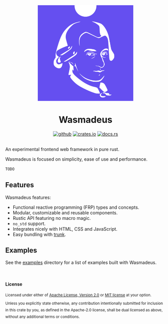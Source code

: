 <div align="center">
    <img alt="wasmadeus" src="logo.svg" height="300"/>
    <h1>Wasmadeus</h1>
    <a href="https://github.com/lefebvreb/wasmadeus"><img alt="github" src="https://img.shields.io/badge/github-lefebvreb/wasmadeus-8da0cb?style=for-the-badge&labelColor=555555&logo=github" height="20"></a>
    <a href="https://crates.io/crates/wasmadeus"><img alt="crates.io" src="https://img.shields.io/crates/v/wasmadeus.svg?style=for-the-badge&color=fc8d62&logo=rust" height="20"></a>
    <a href="https://docs.rs/wasmadeus"><img alt="docs.rs" src="https://img.shields.io/badge/docs.rs-wasmadeus-66c2a5?style=for-the-badge&labelColor=555555&logo=docs.rs" height="20"></a>
</div>

<br>

An experimental frontend web framework in pure rust.

Wasmadeus is focused on simplicity, ease of use and performance.

```rust
TODO
```

## Features

Wasmadeus features:

+ Functional reactive programming (FRP) types and concepts.
+ Modular, customizable and reusable components.
+ Rustic API featuring no macro magic.
+ `no_std` support.
+ Integrates nicely with HTML, CSS and JavaScript.
+ Easy bundling with [trunk](https://trunkrs.dev/).

## Examples

See the [examples](https://github.com/L-Benjamin/wasmadeus/tree/main/examples) directory for a list of examples built with Wasmadeus.

<br>

#### License

<sup>
Licensed under either of <a href="LICENSE-APACHE">Apache License, Version
2.0</a> or <a href="LICENSE-MIT">MIT license</a> at your option.
</sup>

<br>

<sub>
Unless you explicitly state otherwise, any contribution intentionally submitted
for inclusion in this crate by you, as defined in the Apache-2.0 license, shall
be dual licensed as above, without any additional terms or conditions.
</sub>
